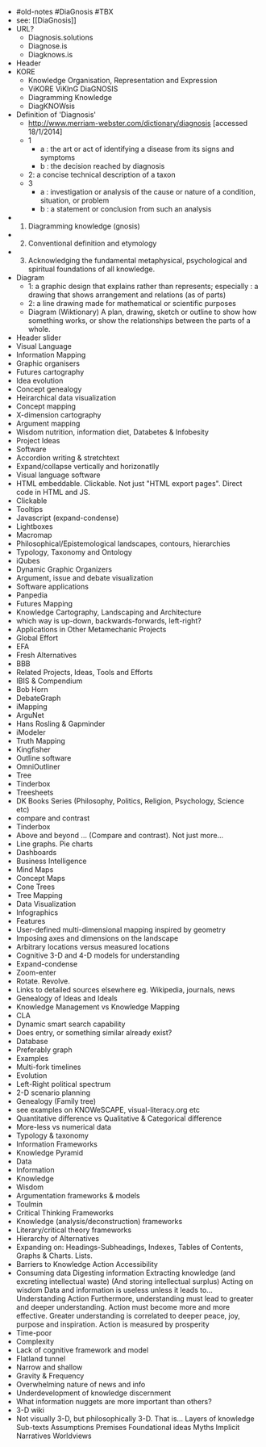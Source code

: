 - #old-notes #DiaGnosis #TBX
- see: [[DiaGnosis]]
- URL?
	- Diagnosis.solutions
	- Diagnose.is
	- Diagknows.is
- Header
- KORE
	- Knowledge Organisation, Representation and Expression
	- ViKORE  ViKInG  DiaGNOSIS
	- Diagramming Knowledge
	- DiagKNOWsis
- Definition of 'Diagnosis'
	- http://www.merriam-webster.com/dictionary/diagnosis [accessed 18/1/2014]
	- 1
		- a :  the art or act of identifying a disease from its signs and symptoms
		- b :  the decision reached by diagnosis
	- 2:  a concise technical description of a taxon
	- 3
		- a :  investigation or analysis of the cause or nature of a condition, situation, or problem <diagnosis of engine trouble>
		- b :  a statement or conclusion from such an analysis
- 1. Diagramming knowledge (gnosis)
- 2. Conventional definition and etymology
- 3. Acknowledging the fundamental metaphysical, psychological and spiritual foundations of all knowledge.
- Diagram
	- 1:  a graphic design that explains rather than represents; especially :  a drawing that shows arrangement and relations (as of parts)
	- 2:  a line drawing made for mathematical or scientific purposes
	- Diagram (Wiktionary) A plan, drawing, sketch or outline to show how something works, or show the relationships between the parts of a whole.
- Header slider
- Visual Language
- Information Mapping
- Graphic organisers
- Futures cartography
- Idea evolution
- Concept genealogy
- Heirarchical data visualization
- Concept mapping
- X-dimension cartography
- Argument mapping
- Wisdom nutrition, information diet, Databetes & Infobesity
- Project Ideas
- Software
- Accordion writing & stretchtext
- Expand/collapse vertically and horizonatlly
- Visual language software
- HTML embeddable. Clickable. Not just "HTML export pages". Direct code in HTML and JS.
- Clickable
- Tooltips
- Javascript (expand-condense)
- Lightboxes
- Macromap
- Philosophical/Epistemological landscapes, contours, hierarchies
- Typology, Taxonomy and Ontology
- iQubes
- Dynamic Graphic Organizers
- Argument, issue and debate visualization
- Software applications
- Panpedia
- Futures Mapping
- Knowledge Cartography, Landscaping and Architecture
- which way is up-down, backwards-forwards, left-right?
- Applications in Other Metamechanic Projects
- Global Effort
- EFA
- Fresh Alternatives
- BBB
- Related Projects, Ideas, Tools and Efforts
- IBIS & Compendium
- Bob Horn
- DebateGraph
- iMapping
- ArguNet
- Hans Rosling & Gapminder
- iModeler
- Truth Mapping
- Kingfisher
- Outline software
- OmniOutliner
- Tree
- Tinderbox
- Treesheets
- DK Books Series (Philosophy, Politics, Religion, Psychology, Science etc)
- compare and contrast
- Tinderbox
- Above and beyond ... (Compare and contrast). Not just more...
- Line graphs. Pie charts
- Dashboards
- Business Intelligence
- Mind Maps
- Concept Maps
- Cone Trees
- Tree Mapping
- Data Visualization
- Infographics
- Features
- User-defined multi-dimensional mapping inspired by geometry
- Imposing axes and dimensions on the landscape
- Arbitrary locations versus measured locations
- Cognitive 3-D and 4-D models for understanding
- Expand-condense
- Zoom-enter
- Rotate. Revolve.
- Links to detailed sources elsewhere eg. Wikipedia, journals, news
- Genealogy of Ideas and Ideals
- Knowledge Management vs Knowledge Mapping
- CLA
- Dynamic smart search capability
- Does entry, or something similar already exist?
- Database
- Preferably graph
- Examples
- Multi-fork timelines
- Evolution
- Left-Right political spectrum
- 2-D scenario planning
- Genealogy (Family tree)
- see examples on KNOWeSCAPE, visual-literacy.org etc
- Quantitative difference vs Qualitative & Categorical difference
- More-less vs numerical data
- Typology & taxonomy
- Information Frameworks
- Knowledge Pyramid
- Data
- Information
- Knowledge
- Wisdom
- Argumentation frameworks & models
- Toulmin
- Critical Thinking Frameworks
- Knowledge (analysis/deconstruction) frameworks
- Literary/critical theory frameworks
- Hierarchy of Alternatives
- Expanding on: Headings-Subheadings, Indexes, Tables of Contents, Graphs & Charts. Lists.
- Barriers to Knowledge Action Accessibility
- Consuming data Digesting information Extracting knowledge  (and excreting intellectual waste) (And storing intellectual surplus) Acting on wisdom  Data and information is useless unless it leads to…  Understanding Action  Furthermore, understanding must lead to greater and deeper understanding. Action must become more and more effective.  Greater understanding is correlated to deeper peace, joy, purpose and inspiration. Action is measured by prosperity
- Time-poor
- Complexity
- Lack of cognitive framework and model
- Flatland tunnel
- Narrow and shallow
- Gravity & Frequency
- Overwhelming nature of news and info
- Underdevelopment of knowledge discernment
- What information nuggets are more important than others?
- 3-D wiki
- Not visually 3-D, but philosophically 3-D.  That is…  Layers of knowledge Sub-texts Assumptions Premises Foundational ideas Myths Implicit Narratives Worldviews